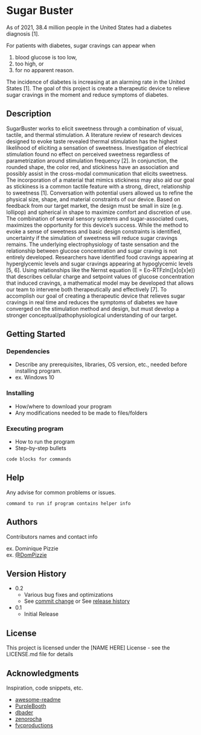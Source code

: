 # Sugar Buster

As of 2021, 38.4 million people in the United States had a diabetes diagnosis [1]. 

For patients with diabetes, sugar cravings can appear when 
1) blood glucose is too low,
2) too high, or 
3) for no apparent reason. 

The incidence of diabetes is increasing at an alarming rate in the United States [1]. The goal of this project is create a therapeutic device to relieve sugar cravings in the moment and reduce symptoms of diabetes. 


## Description

SugarBuster works to elicit sweetness through a combination of visual, tactile, and thermal stimulation. A literature review of research devices designed to evoke taste revealed thermal stimulation has the highest likelihood of eliciting a sensation of sweetness. Investigation of electrical stimulation found no effect on perceived sweetness regardless of parametrization around stimulation frequency [2]. In conjunction, the rounded shape, the color red, and stickiness have an association and possibly assist in the cross-modal communication that elicits sweetness. The incorporation of a material that mimics stickiness may also aid our goal as stickiness is a common tactile feature with a strong, direct, relationship to sweetness [1]. Conversation with potential users allowed us to refine the physical size, shape, and material constraints of our device. Based on feedback from our target market, the design must be small in size (e.g. lollipop) and spherical in shape to maximize comfort and discretion of use. The combination of several sensory systems and sugar-associated cues, maximizes the opportunity for this device’s success. 
While the method to evoke a sense of sweetness and basic design constraints is identified, uncertainty if the simulation of sweetness will reduce sugar cravings remains. The underlying electrophysiology of taste sensation and the relationship between glucose concentration and sugar craving is not entirely developed. Researchers have identified food cravings appearing at hyperglycemic levels and sugar cravings appearing at hypoglycemic levels [5, 6]. Using relationships like the Nernst equation (E = Eo-RTFzln([x]o[x]e)) that describes cellular charge and setpoint values of glucose concentration that induced cravings, a mathematical model may be developed that allows our team to intervene both therapeutically and effectively [7]. To accomplish our goal of creating a therapeutic device that relieves sugar cravings in real time and reduces the symptoms of diabetes we have converged on the stimulation method and design, but must develop a stronger conceptual/pathophysiological understanding of our target. 

## Getting Started

### Dependencies

* Describe any prerequisites, libraries, OS version, etc., needed before installing program.
* ex. Windows 10

### Installing

* How/where to download your program
* Any modifications needed to be made to files/folders

### Executing program

* How to run the program
* Step-by-step bullets
```
code blocks for commands
```

## Help

Any advise for common problems or issues.
```
command to run if program contains helper info
```

## Authors

Contributors names and contact info

ex. Dominique Pizzie  
ex. [@DomPizzie](https://twitter.com/dompizzie)

## Version History

* 0.2
    * Various bug fixes and optimizations
    * See [commit change]() or See [release history]()
* 0.1
    * Initial Release

## License

This project is licensed under the [NAME HERE] License - see the LICENSE.md file for details

## Acknowledgments

Inspiration, code snippets, etc.
* [awesome-readme](https://github.com/matiassingers/awesome-readme)
* [PurpleBooth](https://gist.github.com/PurpleBooth/109311bb0361f32d87a2)
* [dbader](https://github.com/dbader/readme-template)
* [zenorocha](https://gist.github.com/zenorocha/4526327)
* [fvcproductions](https://gist.github.com/fvcproductions/1bfc2d4aecb01a834b46)
